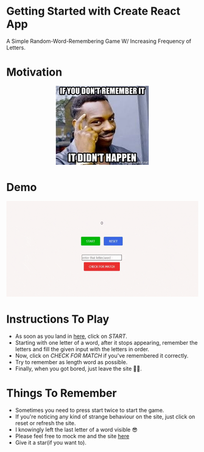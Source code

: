 # Getting Started with Create React App

A Simple Random-Word-Remembering Game W/ Increasing Frequency of Letters.

# Motivation

<p align="center">
  <img src="https://github.com/saideepesh000/I-remembered-only/blob/master/public/iro.jpg?raw=true" alt="remember-meme" />
</p>

# Demo
<p align="center">
  <img src="https://github.com/saideepesh000/I-remembered-only/blob/master/public/iro.gif" alt="remember-meme" />
</p>


# Instructions To Play
- As soon as you land in [here](https://iro.netlify.com), click on *START*.
- Starting with one letter of a word, after it stops appearing, remember the letters and fill the given input with the letters in order.
- Now, click on *CHECK FOR MATCH* if you've remembered it correctly.
- Try to remember as length word as possible.
- Finally, when you got bored, just leave the site 🤷‍♂️.

# Things To Remember
- Sometimes you need to press start twice to start the game.
- If you're noticing any kind of strange behaviour on the site, just click on reset or refresh the site.
- I knowingly left the last letter of a word visible 😎
- Please feel free to mock me and the site [here](https://github.com/saideepesh000/I-remembered-only/issues)
- Give it a star(if you want to). 
